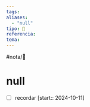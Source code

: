 ```yaml
---
tags: 
aliases:
  - "null"
tipo: 📑
referencia: 
tema:
---
```


#nota/📑

# null 


- [ ] recordar  [start:: 2024-10-11]
